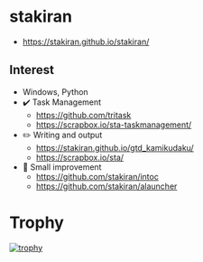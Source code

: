 # stakiran
- https://stakiran.github.io/stakiran/

## Interest
- Windows, Python
- :heavy_check_mark: Task Management
    - https://github.com/tritask
    - https://scrapbox.io/sta-taskmanagement/
- :pencil2: Writing and output
    - https://stakiran.github.io/gtd_kamikudaku/
    - https://scrapbox.io/sta/
- :hammer: Small improvement
    - https://github.com/stakiran/intoc
    - https://github.com/stakiran/alauncher

# Trophy
[![trophy](https://github-profile-trophy.vercel.app/?username=stakiran)](https://github.com/ryo-ma/github-profile-trophy)
